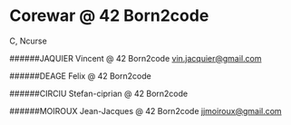 # Corewar @ 42 Born2code
C, Ncurse

######JAQUIER Vincent @ 42 Born2code
vin.jacquier@gmail.com 

######DEAGE Felix @ 42 Born2code

######CIRCIU Stefan-ciprian @ 42 Born2code

######MOIROUX Jean-Jacques @ 42 Born2code
jjmoiroux@gmail.com

